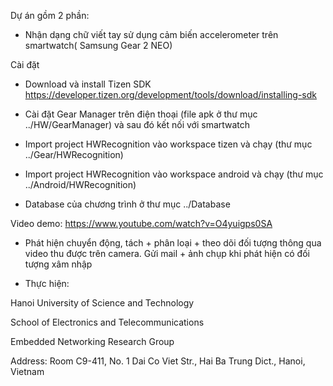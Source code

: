 Dự án gồm 2 phần: 
- Nhận dạng chữ viết tay sử dụng cảm biến accelerometer trên smartwatch( Samsung Gear 2 NEO) 

Cài đặt

+ Download và install Tizen SDK https://developer.tizen.org/development/tools/download/installing-sdk

+ Cài đặt Gear Manager trên điện thoại (file apk ở thư mục ../HW/GearManager) và sau đó kết nối với smartwatch

+ Import project HWRecognition vào workspace tizen và chạy (thư mục ../Gear/HWRecognition)

+ Import project HWRecognition vào workspace android và chạy (thư mục ../Android/HWRecognition)

+ Database của chương trình ở thư mục ../Database

Video demo: https://www.youtube.com/watch?v=O4yuigps0SA



- Phát hiện chuyển động, tách + phân loại + theo dõi đối tượng thông qua video thu được trên camera. Gửi mail + ảnh chụp khi phát hiện có đối tượng xâm nhập



- Thực hiện:

Hanoi University of Science and Technology

School of Electronics and Telecommunications

Embedded Networking Research Group

Address: Room C9-411, No. 1 Dai Co Viet Str., Hai Ba Trung Dict., Hanoi, Vietnam
